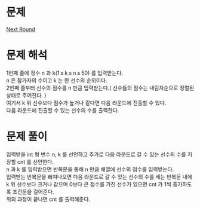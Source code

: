 # 문제
[Next Round](https://codeforces.com/problemset/problem/158/A)   
   
# 문제 해석
1번째 줄에 정수 n 과 k(1 ≤ k ≤ n ≤ 50) 를 입력받는다.   
n 은 참가자의 수이고 k 는 한 선수의 순위이다.   
2번째 줄부터 선수의 점수를 n 만큼 입력받는다.( 선수들의 점수는 내림차순으로 정렬된 상태로 주어진다. )   
여기서 k 위 선수보다 점수가 높거나 같다면 다음 라운드에 진출할 수 있다.   
다음 라운드에 진출할 수 있는 선수의 수를 출력한다.   
   
# 문제 풀이
입력받을 int 형 변수 n, k 를 선언하고 추가로 다음 라운드로 갈 수 있는 선수의 수를 저장할 cnt 를 선언한다.   
n 과 k 를 입력받으면 반복문을 통해 n 만큼 배열에 선수의 점수를 입력받는다.   
입력받는 반복문을 빠져나오면 다음 라운드로 갈 수 있는 선수의 수를 세는 반복문 내에 k 위 선수보다 크거나 같으며 0보다 큰 점수를 가진 선수가 있으면 cnt 가 1씩 증가하도록 조건문을 걸어준다.   
위의 과정이 끝나면 cnt 를 출력해준다.  